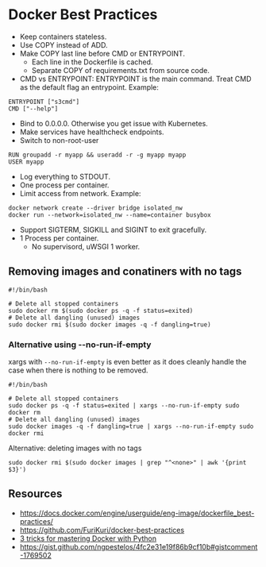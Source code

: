 # Docker Best Practices

- Keep containers stateless.
- Use COPY instead of ADD.
- Make COPY last line before CMD or ENTRYPOINT.
  - Each line in the Dockerfile is cached.
  - Separate COPY of requirements.txt from source code.
- CMD vs ENTRYPOINT: ENTRYPOINT is the main command. Treat
CMD as the default flag an entrypoint. Example: 
```
ENTRYPOINT ["s3cmd"]
CMD ["--help"]
```
- Bind to 0.0.0.0. Otherwise you get issue with Kubernetes.
- Make services have healthcheck endpoints.
- Switch to non-root-user
```
RUN groupadd -r myapp && useradd -r -g myapp myapp
USER myapp
```
- Log everything to STDOUT.
- One process per container.
- Limit access from network. Example:
```
docker network create --driver bridge isolated_nw
docker run --network=isolated_nw --name=container busybox
```
- Support SIGTERM, SIGKILL and SIGINT to exit gracefully.
- 1 Process per container.
  - No supervisord, uWSGI 1 worker.

## Removing images and conatiners with no tags

```
#!/bin/bash

# Delete all stopped containers
sudo docker rm $(sudo docker ps -q -f status=exited)
# Delete all dangling (unused) images
sudo docker rmi $(sudo docker images -q -f dangling=true)
```

### Alternative using --no-run-if-empty

xargs with `--no-run-if-empty` is even better as it does cleanly handle the case when there is nothing to be removed.

```
#!/bin/bash

# Delete all stopped containers
sudo docker ps -q -f status=exited | xargs --no-run-if-empty sudo docker rm
# Delete all dangling (unused) images
sudo docker images -q -f dangling=true | xargs --no-run-if-empty sudo docker rmi
```

Alternative: deleting images with no tags

`sudo docker rmi $(sudo docker images | grep "^<none>" | awk '{print $3}')`

## Resources
- https://docs.docker.com/engine/userguide/eng-image/dockerfile_best-practices/
- https://github.com/FuriKuri/docker-best-practices
- [3 tricks for mastering Docker with Python](https://hackernoon.com/3-tricks-for-mastering-docker-with-python-99876412348d#.aljoaimgx)
- https://gist.github.com/ngpestelos/4fc2e31e19f86b9cf10b#gistcomment-1769502
